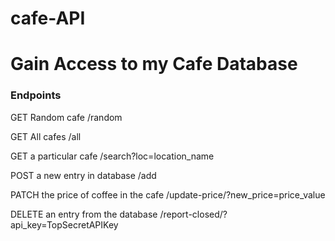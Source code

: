 # cafe-API

<h1>Gain Access to my Cafe Database</h1>

<h3>Endpoints</h3>

<p>GET Random cafe /random</p>
<p>GET All cafes /all</p>
<p>GET a particular cafe /search?loc=location_name</p>

<p>POST a new entry in database /add</p>

<p>PATCH the price of coffee in the cafe /update-price/<cafe_id>?new_price=price_value</p>

<p>DELETE an entry from the database /report-closed/<cafe_id>?api_key=TopSecretAPIKey</p>
